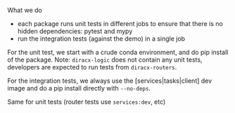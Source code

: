 What we do

- each package runs unit tests in different jobs to ensure that there is no hidden dependencies: pytest and mypy
- run the integration tests (against the demo) in a single job

For the unit test, we start with a crude conda environment, and do pip install of the package.
Note: `diracx-logic` does not contain any unit tests, developers are expected to run tests from `diracx-routers`.

For the integration tests, we always use the [services|tasks|client] dev image and do a pip install directly with `--no-deps`.

Same for unit tests (router tests use `services:dev`, etc)
